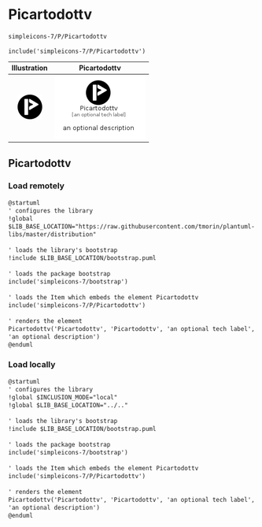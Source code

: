# Picartodottv


```text
simpleicons-7/P/Picartodottv
```

```text
include('simpleicons-7/P/Picartodottv')
```



| Illustration | Picartodottv |
| :---: | :---: |
| ![illustration for Illustration](../../simpleicons-7/P/Picartodottv.png) | ![illustration for Picartodottv](../../simpleicons-7/P/Picartodottv.Local.png) |




## Picartodottv

### Load remotely
```plantuml
@startuml
' configures the library
!global $LIB_BASE_LOCATION="https://raw.githubusercontent.com/tmorin/plantuml-libs/master/distribution"

' loads the library's bootstrap
!include $LIB_BASE_LOCATION/bootstrap.puml

' loads the package bootstrap
include('simpleicons-7/bootstrap')

' loads the Item which embeds the element Picartodottv
include('simpleicons-7/P/Picartodottv')

' renders the element
Picartodottv('Picartodottv', 'Picartodottv', 'an optional tech label', 'an optional description')
@enduml
```

### Load locally
```plantuml
@startuml
' configures the library
!global $INCLUSION_MODE="local"
!global $LIB_BASE_LOCATION="../.."

' loads the library's bootstrap
!include $LIB_BASE_LOCATION/bootstrap.puml

' loads the package bootstrap
include('simpleicons-7/bootstrap')

' loads the Item which embeds the element Picartodottv
include('simpleicons-7/P/Picartodottv')

' renders the element
Picartodottv('Picartodottv', 'Picartodottv', 'an optional tech label', 'an optional description')
@enduml
```

